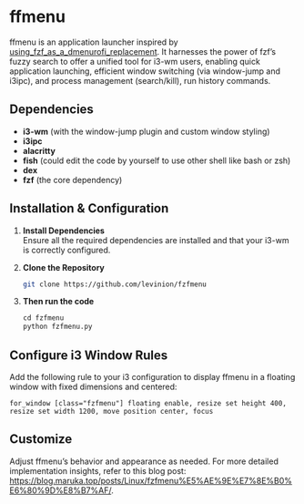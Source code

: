 # ffmenu

ffmenu is an application launcher inspired by [using_fzf_as_a_dmenurofi_replacement](https://www.reddit.com/r/commandline/comments/jatyek/using_fzf_as_a_dmenurofi_replacement/). It harnesses the power of fzf’s fuzzy search to offer a unified tool for i3-wm users, enabling quick application launching, efficient window switching (via window-jump and i3ipc), and process management (search/kill), run history commands.

## Dependencies

- **i3-wm** (with the window-jump plugin and custom window styling)
- **i3ipc**
- **alacritty**
- **fish** (could edit the code by yourself to use other shell like bash or zsh)
- **dex**
- **fzf** (the core dependency)

## Installation & Configuration

1. **Install Dependencies**  
   Ensure all the required dependencies are installed and that your i3-wm is correctly configured.

2. **Clone the Repository**

   ```bash
   git clone https://github.com/levinion/fzfmenu
   ```

3. **Then run the code**

   ```python
   cd fzfmenu
   python fzfmenu.py
   ```

## Configure i3 Window Rules

Add the following rule to your i3 configuration to display ffmenu in a floating window with fixed dimensions and centered:

```
for_window [class="fzfmenu"] floating enable, resize set height 400, resize set width 1200, move position center, focus
```

## Customize

Adjust ffmenu’s behavior and appearance as needed. For more detailed implementation insights, refer to this blog post: <https://blog.maruka.top/posts/Linux/fzfmenu%E5%AE%9E%E7%8E%B0%E6%80%9D%E8%B7%AF/>.
